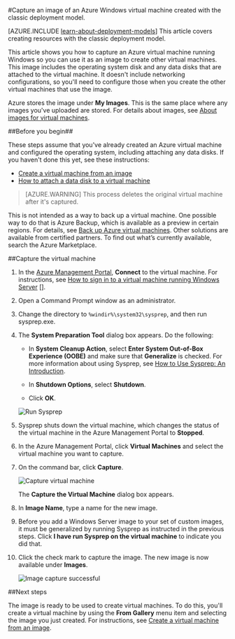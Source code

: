 <properties
	pageTitle="Capture an image of an Azure Windows VM | Windows Azure"
	description="Capture an image of an Azure Windows virtual machine created with the classic deployment model."
	services="virtual-machines"
	documentationCenter=""
	authors="cynthn"
	manager="timlt"
	editor="tysonn"
	tags="azure-service-management"/>

<tags
	ms.service="virtual-machines"
	ms.date="11/05/2015"
	wacn.date=""/>

#Capture an image of an Azure Windows virtual machine created with the classic deployment model.

<!-- deleted by customization
[AZURE.INCLUDE [learn-about-deployment-models](../includes/learn-about-deployment-models-classic-include.md)] Resource Manager model.
-->
<!-- keep by customization: begin -->
[AZURE.INCLUDE [learn-about-deployment-models](../includes/learn-about-deployment-models-include.md)] This article covers creating resources with the classic deployment model.
<!-- keep by customization: end -->


This article shows you how to capture an Azure virtual machine running Windows so you can use it as an image to create other virtual machines. This image includes the operating system disk and any data disks that are attached to the virtual machine. It doesn't include networking configurations, so you'll need to configure those when you create the other virtual machines that use the image.

Azure stores the image under **My Images**. This is the same place where any images you've uploaded are stored. For details about images, see [About images for virtual machines](/documentation/articles/virtual-machines-images).

##Before you begin##

These steps assume that you've already created an Azure virtual machine and configured the operating system, including attaching any data disks. If you haven't done this yet, see these instructions:

- [Create a virtual machine from an image](/documentation/articles/virtual-machines-create-custom)
- [How to attach a data disk to a virtual machine](/documentation/articles/storage-windows-attach-disk)

> [AZURE.WARNING] This process deletes the original virtual machine after it's captured. 

This is not intended as a way to back up a virtual machine. One possible way to do that is Azure Backup, which is available as a preview in certain regions. For details, see [Back up Azure virtual machines](/documentation/articles/backup-azure-vms). Other solutions are available from certified partners. To find out what’s currently available, search the Azure Marketplace.


##Capture the virtual machine

1. In the [Azure Management Portal](http://manage.windowsazure.cn), **Connect** to the virtual machine. For instructions, see [How to sign in to a virtual machine running Windows Server] [].

2.	Open a Command Prompt window as an administrator.

3.	Change the directory to `%windir%\system32\sysprep`, and then run sysprep.exe.

4. 	The **System Preparation Tool** dialog box appears. Do the following:

	- In **System Cleanup Action**, select **Enter System Out-of-Box Experience (OOBE)** and make sure that **Generalize** is checked. For more information about using Sysprep, see [How to Use Sysprep: An Introduction][].

	- In **Shutdown Options**, select **Shutdown**.

	- Click **OK**.

	![Run Sysprep](./media/virtual-machines-capture-image-windows-server/SysprepGeneral.png)

7.	Sysprep shuts down the virtual machine, which changes the status of the virtual machine in the Azure Management Portal to **Stopped**.

8.	In the Azure Management Portal, click **Virtual Machines** and select the virtual machine you want to capture.

9.	On the command bar, click **Capture**.

	![Capture virtual machine](./media/virtual-machines-capture-image-windows-server/CaptureVM.png)

	The **Capture the Virtual Machine** dialog box appears.

10.	In **Image Name**, type a name for the new image.

11.	Before you add a Windows Server image to your set of custom images, it must be generalized by running Sysprep as instructed in the previous steps. Click **I have run Sysprep on the virtual machine** to indicate you did that.

12.	Click the check mark to capture the image. The new image is now available under **Images**.

 	![Image capture successful](./media/virtual-machines-capture-image-windows-server/VMCapturedImageAvailable.png)

##Next steps

The image is ready to be used to create virtual machines. To do this, you'll create a virtual machine by using the **From Gallery** menu item and selecting the image you just created. For instructions, see [Create a virtual machine from an image](/documentation/articles/virtual-machines-create-custom).



[How to sign in to a virtual machine running Windows Server]: /documentation/articles/virtual-machines-log-on-windows-server
[How to Use Sysprep: An Introduction]: http://technet.microsoft.com/zh-cn/library/bb457073.aspx
[Run Sysprep.exe]: ./media/virtual-machines-capture-image-windows-server/SysprepCommand.png
[Enter Sysprep.exe options]: ./media/virtual-machines-capture-image-windows-server/SysprepGeneral.png
[The virtual machine is stopped]: ./media/virtual-machines-capture-image-windows-server/SysprepStopped.png
[Capture an image of the virtual machine]: ./media/virtual-machines-capture-image-windows-server/CaptureVM.png
[Enter the image name]: ./media/virtual-machines-capture-image-windows-server/Capture.png
[Image capture successful]: ./media/virtual-machines-capture-image-windows-server/CaptureSuccess.png
[Use the captured image]: ./media/virtual-machines-capture-image-windows-server/MyImagesWindows.png
